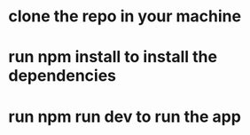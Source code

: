 #  clone the repo in your machine
#  run npm install  to install the dependencies
#  run npm run dev to run the app
